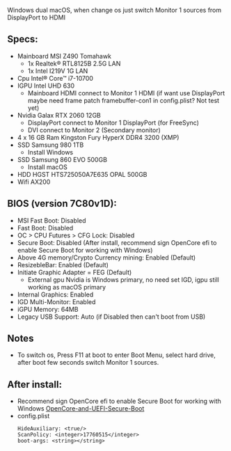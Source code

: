 Windows dual macOS, when change os just switch Monitor 1 sources from DisplayPort to HDMI

## Specs:
- Mainboard MSI Z490 Tomahawk
  + 1x Realtek® RTL8125B 2.5G LAN
  + 1x Intel I219V 1G LAN
- Cpu Intel® Core™ i7-10700
- IGPU Intel UHD 630
  + Mainboard HDMI connect to Monitor 1 HDMI (if want use DisplayPort maybe need frame patch framebuffer-con1 in config.plist? Not test yet)
- Nvidia Galax RTX 2060 12GB
  + DisplayPort connect to Monitor 1 DisplayPort (for FreeSync)
  + DVI connect to Monitor 2 (Secondary monitor)
- 4 x 16 GB Ram Kingston Fury HyperX DDR4 3200 (XMP)
- SSD Samsung 980 1TB
  + Install Windows
- SSD Samsung 860 EVO 500GB
  + Install macOS
- HDD HGST HTS725050A7E635  OPAL 500GB
- Wifi AX200

## BIOS (version 7C80v1D):
- MSI Fast Boot: Disabled
- Fast Boot: Disabled
- OC > CPU Futures > CFG Lock: Disabled
- Secure Boot: Disabled (After install, recommend sign OpenCore efi to enable Secure Boot for working with Windows)
- Above 4G memory/Crypto Currency mining: Enabled (Default)
- ResizebleBar: Enabled (Default)
- Initiate Graphic Adapter = FEG (Default)
  + External gpu Nvidia is Windows primary, no need set IGD, igpu still working as macOS primary
- Internal Graphics: Enabled
- IGD Multi-Monitor: Enabled
- iGPU Memory: 64MB
- Legacy USB Support: Auto (if Disabled then can't boot from USB)

## Notes
- To switch os, Press F11 at boot to enter Boot Menu, select hard drive, after boot few seconds switch Monitor 1 sources.

## After install:
- Recommend sign OpenCore efi to enable Secure Boot for working with Windows [OpenCore-and-UEFI-Secure-Boot](https://github.com/perez987/OpenCore-and-UEFI-Secure-Boot)
- config.plist
  ```
  HideAuxiliary: <true/>
  ScanPolicy: <integer>17760515</integer>
  boot-args: <string></string>
  ```